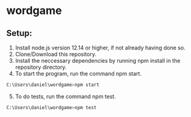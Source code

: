 # wordgame
## Setup:
1. Install node.js version 12.14 or higher, if not already having done so.
2. Clone/Download this repository.
3. Install the neccessary dependencies by running npm install in the repository directory.
4. To start the program, run the command npm start.
```bash
C:\Users\daniel\wordgame>npm start
```
5. To do tests, run the command npm test.
```bash
C:\Users\daniel\wordgame>npm test
```
